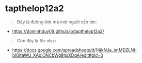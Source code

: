 # tapthelop12a2

> Đây là đường link mà mọi người cần tìm: 
- https://dominhduy09.github.io/tapthelop12a2/

> Còn đây là file xlsx: 
- https://docs.google.com/spreadsheets/d/14jkNJa_bnMDZLNI-bIOjtaWU_XAplONCbWg8tjxXDqA/edit#gid=0
